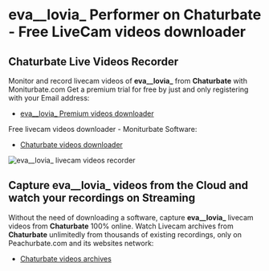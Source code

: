 # eva__lovia_ Performer on Chaturbate - Free LiveCam videos downloader

## Chaturbate Live Videos Recorder

Monitor and record livecam videos of **eva__lovia_** from **Chaturbate** with Moniturbate.com
Get a premium trial for free by just and only registering with your Email address:
* [eva__lovia_ Premium videos downloader](https://moniturbate.com/request-demo-licence-key.html)

Free livecam videos downloader - Moniturbate Software:
* [Chaturbate videos downloader](https://moniturbate.com/moniturbate-download-software.html)

![eva__lovia_ livecam videos recorder](https://peachurnet.com/templates/moniturbate-software.png)


## Capture eva__lovia_ videos from the Cloud and watch your recordings on Streaming

Without the need of downloading a software, capture **eva__lovia_** livecam videos from **Chaturbate** 100% online.
Watch Livecam archives from **Chaturbate** unlimitedly from thousands of existing recordings, only on Peachurbate.com and its websites network:
* [Chaturbate videos archives](https://peachurnet.com/)